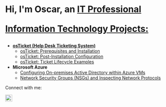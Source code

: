 <h1>Hi, I'm Oscar, an <a href="https://linkedin.com/in/oscar-sorto-193669276">IT Professional

Information Technology Projects:</h2>

- <b>osTicket (Help Desk Ticketing System)</b>
  - [osTicket: Prerequisites and Installation](https://github.com/oscarSSSS/osticket-prereqs)
  - [osTicket: Post-Installation Configuration](https://github.com/oscarSSSS/OSticket-Postinstall)
  - [osTicket: Ticket Lifecycle Examples](https://github.com/oscarSSSS/ticket-lifecycle)
- <b>Microsoft Azure</b>
  - [Configuring On-premises Active Directory within Azure VMs](https://github.com/oscarSSSS/configure-ad)
  - [Network Security Groups (NSGs) and Inspecting Network Protocols](https://github.com/oscarSSSS/azure-network-protocols)

Connect with me:</h2>

[<img align="left" alt="oscar | LinkedIn" width="22px" src="https://cdn.jsdelivr.net/npm/simple-icons@v3/icons/linkedin.svg" />][linkedin]


[linkedin]: https://linkedin.com/in/oscar-sorto-193669276
